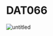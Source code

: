 # DAT066

![untitled](https://user-images.githubusercontent.com/24205488/51334440-157a8d80-1a80-11e9-89d6-2fd8c90eb14c.png)

